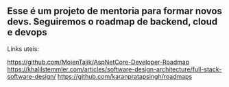 ## Esse é um projeto de mentoria para formar novos devs. Seguiremos o roadmap de backend, cloud e devops

Links uteis:

https://github.com/MoienTajik/AspNetCore-Developer-Roadmap
https://khalilstemmler.com/articles/software-design-architecture/full-stack-software-design/
https://github.com/karanpratapsingh/roadmaps